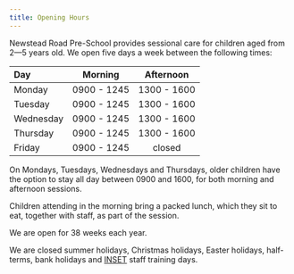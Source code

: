```yaml
---
title: Opening Hours
---
```


Newstead Road Pre-School provides sessional care for children aged from 2&mdash;5 years old. We open five days a week between the following times:


|Day       | Morning     | Afternoon   |
|:---------|:-----------:|:-----------:|
|Monday    | 0900 - 1245 | 1300 - 1600 | 
|Tuesday   | 0900 - 1245 | 1300 - 1600 |
|Wednesday | 0900 - 1245 | 1300 - 1600 |
|Thursday  | 0900 - 1245 | 1300 - 1600 |
|Friday    | 0900 - 1245 | closed      |

On Mondays, Tuesdays, Wednesdays and Thursdays, older children have the option to stay all day 
between 0900 and 1600, for both morning and afternoon sessions.

Children attending in the morning bring a packed lunch, which they sit to eat, together with staff, as
part of the session.

We are open for 38 weeks each year.

We are closed summer holidays, Christmas holidays, Easter holidays, half-terms, 
bank holidays and [INSET](http://en.wikipedia.org/wiki/Inset_day) staff training days.


